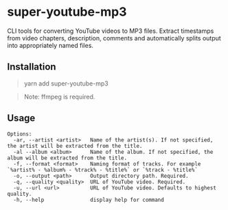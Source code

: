 # super-youtube-mp3

CLI tools for converting YouTube videos to MP3 files. Extract timestamps from video chapters, description, comments and automatically splits output into appropriately named files.

## Installation

> yarn add super-youtube-mp3

> Note: ffmpeg is required.

## Usage

```
Options:
  -ar, --artist <artist>   Name of the artist(s). If not specified, the artist will be extracted from the title.
  -al --album <album>      Name of the album. If not specified, the album will be extracted from the title.
  -f, --format <format>    Naming format of tracks. For example `%artist% - %album% - %track% - %title%` or `%track - %title%`
  -o, --output <path>      Output directory path. Required.
  -q, --quality <quality>  URL of YouTube video. Required.
  -u, --url <url>          URL of YouTube video. Defaults to highest quality.
  -h, --help               display help for command
```
